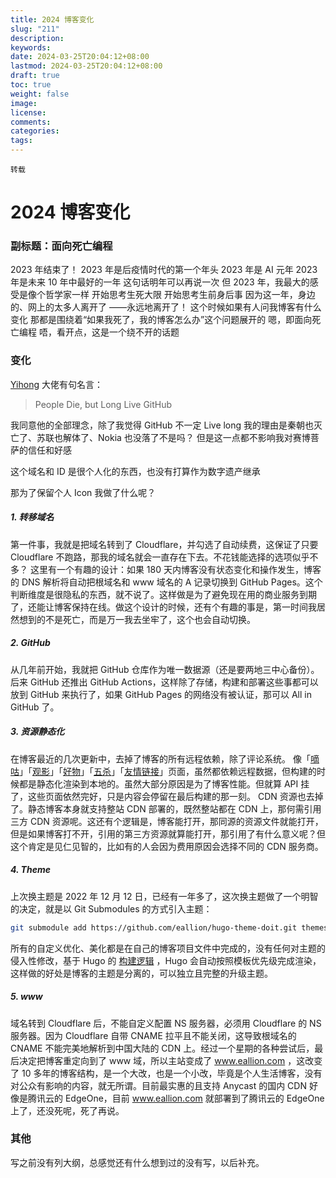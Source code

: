 ```yaml
---
title: 2024 博客变化
slug: "211"
description: 
keywords: 
date: 2024-03-25T20:04:12+08:00
lastmod: 2024-03-25T20:04:12+08:00
draft: true
toc: true
weight: false
image: 
license: 
comments: 
categories: 
tags:
---
```


	转载

# 2024 博客变化


### 副标题：面向死亡编程

2023 年结束了！
2023 年是后疫情时代的第一个年头
2023 年是 AI 元年
2023 年是未来 10 年中最好的一年
这句话明年可以再说一次
但 2023 年，我最大的感受是像个哲学家一样
开始思考生死大限
开始思考生前身后事
因为这一年，身边的、网上的太多人离开了
——永远地离开了！
这个时候如果有人问我博客有什么变化
那都是围绕着“如果我死了，我的博客怎么办”这个问题展开的
嗯，即面向死亡编程
唔，看开点，这是一个绕不开的话题

### 变化

[Yihong](https://github.com/yihong0618/gitblog) 大佬有句名言：

> People Die, but Long Live GitHub

我同意他的全部理念，除了我觉得 GitHub 不一定 Live long
我的理由是秦朝也灭亡了、苏联也解体了、Nokia 也没落了不是吗？
但是这一点都不影响我对赛博菩萨的信任和好感

这个域名和 ID 是很个人化的东西，也没有打算作为数字遗产继承

那为了保留个人 Icon 我做了什么呢？

##### 1. 转移域名

第一件事，我就是把域名转到了 Cloudflare，并勾选了自动续费，这保证了只要 Cloudflare 不跑路，那我的域名就会一直存在下去。不花钱能选择的选项似乎不多？
这里有一个有趣的设计：如果 180 天内博客没有状态变化和操作发生，博客的 DNS 解析将自动把根域名和 www 域名的 A 记录切换到 GitHub Pages。这个判断维度是很隐私的东西，就不说了。这样做是为了避免现在用的商业服务到期了，还能让博客保持在线。做这个设计的时候，还有个有趣的事是，第一时间我居然想到的不是死亡，而是万一我去坐牢了，这个也会自动切换。

##### 2. GitHub

从几年前开始，我就把 GitHub 仓库作为唯一数据源（还是要两地三中心备份）。后来 GitHub 还推出 GitHub Actions，这样除了存储，构建和部署这些事都可以放到 GitHub 来执行了，如果 GitHub Pages 的网络没有被认证，那可以 All in GitHub 了。

##### 3. 资源静态化

在博客最近的几次更新中，去掉了博客的所有远程依赖，除了评论系统。
像「[嘀咕](https://www.eallion.com/toot/)」「[观影](https://www.eallion.com/movie/)」「[好物](https://www.eallion.com/goods/)」「[五杀](https://www.eallion.com/penta/)」「[友情链接](https://www.eallion.com/links/)」页面，虽然都依赖远程数据，但构建的时候都是静态化渲染到本地的。虽然大部分原因是为了博客性能。但就算 API 挂了，这些页面依然完好，只是内容会停留在最后构建的那一刻。
CDN 资源也去掉了。静态博客本身就支持整站 CDN 部署的，既然整站都在 CDN 上，那何需引用三方 CDN 资源呢。这还有个逻辑是，博客能打开，那同源的资源文件就能打开，但是如果博客打不开，引用的第三方资源就算能打开，那引用了有什么意义呢？但这个肯定是见仁见智的，比如有的人会因为费用原因会选择不同的 CDN 服务商。

##### 4. Theme

上次换主题是 2022 年 12 月 12 日，已经有一年多了，这次换主题做了一个明智的决定，就是以 Git Submodules 的方式引入主题：

```bash
git submodule add https://github.com/eallion/hugo-theme-doit.git themes/DoIt
```

所有的自定义优化、美化都是在自己的博客项目文件中完成的，没有任何对主题的侵入性修改，基于 Hugo 的 [构建逻辑](https://gohugo.io/templates/lookup-order/) ，Hugo 会自动按照模板优先级完成渲染，这样做的好处是博客的主题是分离的，可以独立且完整的升级主题。

##### 5. www

域名转到 Cloudflare 后，不能自定义配置 NS 服务器，必须用 Cloudflare 的 NS 服务器。因为 Cloudflare 自带 CNAME 拉平且不能关闭，这导致根域名的 CNAME 不能完美地解析到中国大陆的 CDN 上。经过一个星期的各种尝试后，最后决定把博客重定向到了 www 域，所以主站变成了 www.eallion.com ，这改变了 10 多年的博客结构，是一个大改，也是一个小改，毕竟是个人生活博客，没有对公众有影响的内容，就无所谓。目前最实惠的且支持 Anycast 的国内 CDN 好像是腾讯云的 EdgeOne，目前 www.eallion.com 就部署到了腾讯云的 EdgeOne 上了，还没死呢，死了再说。

### 其他

写之前没有列大纲，总感觉还有什么想到过的没有写，以后补充。
